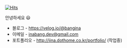 [![Hits](https://hits.seeyoufarm.com/api/count/incr/badge.svg?url=https%3A%2F%2Fgithub.com%2Fbangina&count_bg=%23F94974&title_bg=%23F94974&icon=&icon_color=%23D57C7C&title=hits&edge_flat=false)](https://hits.seeyoufarm.com)

안녕하세요 😃

- 블로그 - https://velog.io/@bangina
- 이메일 - inabang.dev@gmail.com
- 포트폴리오 - http://iina.dothome.co.kr/portfolio/ (작업중)
